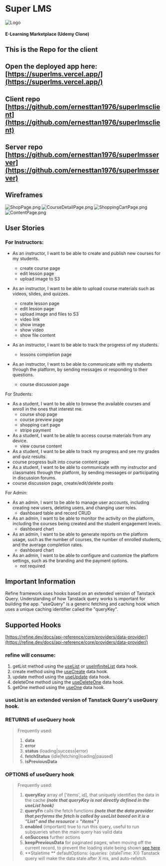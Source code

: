 # Super LMS 

![Logo](SuperLMSLogoMedium.png) 
#### __E-Learning Marketplace (Udemy Clone)__ 
## This is the Repo for the client
## Open the deployed app here: [https://superlms.vercel.app/](https://superlms.vercel.app/)
## Client repo [https://github.com/ernesttan1976/superlmsclient](https://github.com/ernesttan1976/superlmsclient)
## Server repo [https://github.com/ernesttan1976/superlmsserver](https://github.com/ernesttan1976/superlmsserver)

## Wireframes
![ShopPage.png](./ShopPage.png)
![CourseDetailPage.png](./CourseDetailPage.png)
![ShoppingCartPage.png](./ShoppingCartPage.png)
![ContentPage.png](./ContentPage.png)


## User Stories
### For Instructors:

- As an instructor, I want to be able to create and publish new courses for my students. 
  - create course page 
  - edit lesson page 
  - upload image to S3 
  
- As an instructor, I want to be able to upload course materials such as videos, slides, and quizzes. 
  - create lesson page 
  - edit lesson page 
  - upload image and files to S3 
  - video link 
  - show image 
  - show video 
  - show file content 

- As an instructor, I want to be able to track the progress of my students. 
  - lessons completion page 
- As an instructor, I want to be able to communicate with my students through the platform, by sending messages or responding to their questions. 
  - course discussion page 

For Students:

- As a student, I want to be able to browse the available courses and enroll in the ones that interest me.
  - course shop page
  - course preview page
  - shopping cart page
  - stripe payment
- As a student, I want to be able to access course materials from any device. 
  - view course content 
-  As a student, I want to be able to track my progress and see my grades and quiz results. 
  - course progress built into course content page 
-  As a student, I want to be able to communicate with my instructor and classmates through the platform, by sending messages or participating in discussion forums. 
  - course discussion page, create/edit/delete posts 
  
For Admin: 

- As an admin, I want to be able to manage user accounts, including creating new users, deleting users, and changing user roles. 
  - dashboard table and record CRUD 
- As an admin, I want to be able to monitor the activity on the platform, including the courses being created and the student engagement levels. 
  - dashboard chart 
- As an admin, I want to be able to generate reports on the platform usage, such as the number of courses, the number of enrolled students, and the average completion rates. 
  - dashboard chart 
- As an admin, I want to be able to configure and customize the platform settings, such as the branding and the payment options.
  - not required 




## Important Information
Refine framework uses hooks based on an extended version of Tanstack Query. Understanding of how Tanstack query works is important for building the app. "useQuery" is a generic fetching and caching hook which uses a unique caching identifier called the "queryKey".

## Supported Hooks
[https://refine.dev/docs/api-reference/core/providers/data-provider/](https://refine.dev/docs/api-reference/core/providers/data-provider/)

### refine will consume:

1. getList method using the [useList](https://refine.dev/docs/api-reference/core/hooks/data/useList/) or [useInfiniteList](https://refine.dev/docs/api-reference/core/hooks/data/useInfiniteList/) data hook.
2. create method using the [useCreate](https://refine.dev/docs/api-reference/core/hooks/data/useCreate/) data hook.
3. update method using the [useUpdate](https://refine.dev/docs/api-reference/core/hooks/data/useUpdate/) data hook.
4. deleteOne method using the [useDeleteOne](https://refine.dev/docs/api-reference/core/hooks/data/useDelete/) data hook.
5. getOne method using the [useOne](https://refine.dev/docs/api-reference/core/hooks/data/useOne/) data hook.
<!-- 6. getApiUrl method using the useApiUrl data hook.
7. custom method using the useCustom data hook.
8. getMany method using the useMany data hook.
9. createMany method using the useCreateMany data hook.
10. deleteMany method using the useDeleteMany data hook.
11. updateMany method using the useUpdateMany data hook. -->


### useList is an extended version of Tanstack Query's useQuery hook.

### RETURNS of useQuery hook
 >Frequently used: 
 >1. **data**
 >2. **error**
 >3. **status** (loading|success|error)
 >4. **fetchStatus** (idle|fetching|loading|paused)
 >5. **isPreviousData**

### OPTIONS of useQuery hook
 >Frequently used:  
 >1. **queryKey** array of ['items', id], that uniquely identifies the data in the cache ***(note that queryKey is not directly defined in the useList hook)***
 >2. **queryFn** calls the fetch functions ***(note that the data provider that performs the fetch is called by useList based on it is a "List" and the resource = "items" )***
 >3. **enabled** (important) true to run this query, useful to run subqueries when the main query has valid data
 >4. **onSuccess** further actions
 >5. **keepPreviousData** for paginated pages, when moving off the current record, to prevent the loading state being shown [see here](https://tanstack.com/query/v4/docs/react/guides/paginated-queries)
 >6. **Staletime ** 
 >defaultOptions: {queries: {staleTime: X}} Tanstack query will make the data stale after X ms, and auto-refetch.